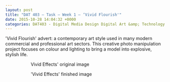 ```yaml
---
layout: post
title: "DAT 403 – Task – Week 1 – ‘Vivid Flourish'"
date: 2015-10-28 14:04:32 +0000
categories: DAT403 - Digital Media Design Digital Art &amp; Technology
---
```


<!-- wp:paragraph -->
<p>'Vivid Flourish' advert: a contemporary art style used in many modern commercial and professional art sectors. This creative photo manipulation project focuses on colour and lighting to bring a model into explosive, stylish life.</p>
<!-- /wp:paragraph -->

<!-- wp:gallery {"linkTo":"media","sizeSlug":"medium"} -->
<figure class="wp-block-gallery has-nested-images columns-default is-cropped"><!-- wp:image {"id":721,"sizeSlug":"medium","linkDestination":"media"} -->
<figure class="wp-block-image size-medium"><a href="https://www.circleseven.co.uk/wp-content/uploads/2023/05/Vivid-Effects-cutout.jpg"><img src="https://www.circleseven.co.uk/wp-content/uploads/2023/05/Vivid-Effects-cutout-200x300.jpg" alt="" class="wp-image-721"/></a><figcaption class="wp-element-caption">Vivid Effects' original image</figcaption></figure>
<!-- /wp:image -->

<!-- wp:image {"id":722,"sizeSlug":"medium","linkDestination":"media"} -->
<figure class="wp-block-image size-medium"><a href="https://www.circleseven.co.uk/wp-content/uploads/2023/05/Vivid-Effects.jpg"><img src="https://www.circleseven.co.uk/wp-content/uploads/2023/05/Vivid-Effects-200x300.jpg" alt="" class="wp-image-722"/></a><figcaption class="wp-element-caption">'Vivid Effects' finished image</figcaption></figure>
<!-- /wp:image --></figure>
<!-- /wp:gallery -->